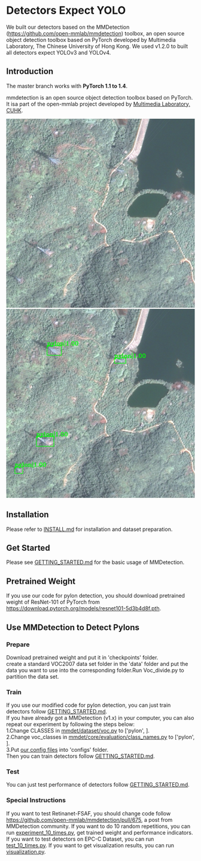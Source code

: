 # Detectors Expect YOLO

We built our detectors based on the MMDetection (https://github.com/open-mmlab/mmdetection) toolbox, an open source object detection toolbox based on PyTorch developed by Multimedia Laboratory, The Chinese University of Hong Kong. We used v1.2.0 to built all detectors expect YOLOv3 and YOLOv4.


## Introduction

The master branch works with **PyTorch 1.1 to 1.4**.

mmdetection is an open source object detection toolbox based on PyTorch. It isa part of the open-mmlab project developed by [Multimedia Laboratory, CUHK](http://mmlab.ie.cuhk.edu.hk/).

![demo image](demo/demo.jpg)
![demo result (by Cascade R-CNN)](demo/demo_result.jpg)

## Installation

Please refer to [INSTALL.md](docs/INSTALL.md) for installation and dataset preparation.

## Get Started

Please see [GETTING_STARTED.md](docs/GETTING_STARTED.md) for the basic usage of MMDetection.

## Pretrained Weight

If you use our code for pylon detection, you should download pretrained weight of ResNet-101 of PyTorch from https://download.pytorch.org/models/resnet101-5d3b4d8f.pth.

## Use MMDetection to Detect Pylons

### Prepare

Download pretrained weight and put it in 'checkpoints' folder.  
 create a standard VOC2007 data set folder in the 'data' folder and put the data you want to use into the corresponding folder.Run Voc_divide.py to partition the data set.

### Train

If you use our modified code for pylon detection, you can just train detectors follow [GETTING_STARTED.md](docs/GETTING_STARTED.md).  
If you have already got a MMDetection (v1.x) in your computer, you can also repeat our experiment by following the steps below:  
1.Change CLASSES in [mmdet/dataset/voc.py](mmdet/dataset/voc.py) to ['pylon', ].  
2.Change voc_classes in [mmdet/core/evaluation/class_names.py](mmdet/core/evaluation/class_names.py) to ['pylon', ].  
3.Put [our config files](configs/my_configs) into 'configs' folder.  
Then you can train detectors follow [GETTING_STARTED.md](docs/GETTING_STARTED.md).  

### Test

You can just test performance of detectors follow [GETTING_STARTED.md](docs/GETTING_STARTED.md).  

### Special Instructions

If you want to test Retinanet-FSAF, you should change code follow https://github.com/open-mmlab/mmdetection/pull/675, a post from MMDetection community.
If you want to do 10 random repetitions, you can run [experiment_10_times.py](experiment_10_times.py), get trained weight and performance indicators. If you want to test detectors on EPC-C Dataset, you can run [test_10_times.py](test_10_times.py). If you want to get visualization results, you can run [visualization.py](visualization.py).